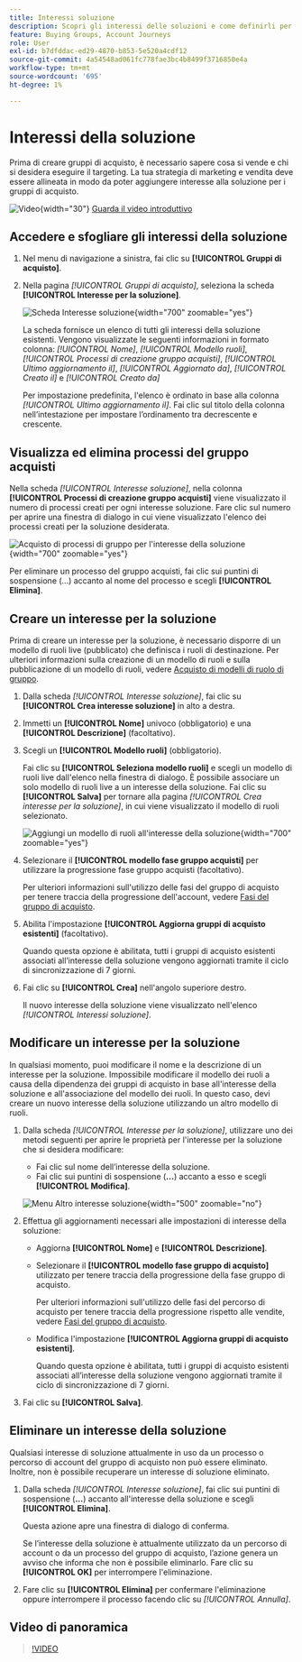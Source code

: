 ```yaml
---
title: Interessi soluzione
description: Scopri gli interessi delle soluzioni e come definirli per l’utilizzo all’interno dei gruppi di acquisto.
feature: Buying Groups, Account Journeys
role: User
exl-id: b7dfddac-ed29-4870-b853-5e520a4cdf12
source-git-commit: 4a54548ad061fc778fae3bc4b8499f3716850e4a
workflow-type: tm+mt
source-wordcount: '695'
ht-degree: 1%

---
```


# Interessi della soluzione

Prima di creare gruppi di acquisto, è necessario sapere cosa si vende e chi si desidera eseguire il targeting. La tua strategia di marketing e vendita deve essere allineata in modo da poter aggiungere interesse alla soluzione per i gruppi di acquisto.

![Video](../../assets/do-not-localize/icon-video.svg){width="30"} [Guarda il video introduttivo](#overview-video)

## Accedere e sfogliare gli interessi della soluzione

1. Nel menu di navigazione a sinistra, fai clic su **[!UICONTROL Gruppi di acquisto]**.

1. Nella pagina _[!UICONTROL Gruppi di acquisto]_, seleziona la scheda **[!UICONTROL Interesse per la soluzione]**.

   ![Scheda Interesse soluzione](assets/solution-interest-tab.png){width="700" zoomable="yes"}

   La scheda fornisce un elenco di tutti gli interessi della soluzione esistenti. Vengono visualizzate le seguenti informazioni in formato colonna: _[!UICONTROL Nome]_, _[!UICONTROL Modello ruoli]_, _[!UICONTROL Processi di creazione gruppo acquisti]_, _[!UICONTROL Ultimo aggiornamento il]_, _[!UICONTROL Aggiornato da]_, _[!UICONTROL Creato il]_ e _[!UICONTROL Creato da]_

   Per impostazione predefinita, l&#39;elenco è ordinato in base alla colonna _[!UICONTROL Ultimo aggiornamento il]_. Fai clic sul titolo della colonna nell’intestazione per impostare l’ordinamento tra decrescente e crescente.

## Visualizza ed elimina processi del gruppo acquisti

Nella scheda _[!UICONTROL Interesse soluzione]_, nella colonna **[!UICONTROL Processi di creazione gruppo acquisti]** viene visualizzato il numero di processi creati per ogni interesse soluzione. Fare clic sul numero per aprire una finestra di dialogo in cui viene visualizzato l&#39;elenco dei processi creati per la soluzione desiderata.

![Acquisto di processi di gruppo per l&#39;interesse della soluzione](assets/buying-group-jobs-for-solution-interest.png){width="700" zoomable="yes"}

Per eliminare un processo del gruppo acquisti, fai clic sui puntini di sospensione (...) accanto al nome del processo e scegli **[!UICONTROL Elimina]**.

## Creare un interesse per la soluzione

Prima di creare un interesse per la soluzione, è necessario disporre di un modello di ruoli live (pubblicato) che definisca i ruoli di destinazione. Per ulteriori informazioni sulla creazione di un modello di ruoli e sulla pubblicazione di un modello di ruoli, vedere [Acquisto di modelli di ruolo di gruppo](./buying-groups-role-templates.md).

1. Dalla scheda _[!UICONTROL Interesse soluzione]_, fai clic su **[!UICONTROL Crea interesse soluzione]** in alto a destra.

1. Immetti un **[!UICONTROL Nome]** univoco (obbligatorio) e una **[!UICONTROL Descrizione]** (facoltativo).

1. Scegli un **[!UICONTROL Modello ruoli]** (obbligatorio).

   Fai clic su **[!UICONTROL Seleziona modello ruoli]** e scegli un modello di ruoli live dall&#39;elenco nella finestra di dialogo. È possibile associare un solo modello di ruoli live a un interesse della soluzione. Fai clic su **[!UICONTROL Salva]** per tornare alla pagina _[!UICONTROL Crea interesse per la soluzione]_, in cui viene visualizzato il modello di ruoli selezionato.

   ![Aggiungi un modello di ruoli all&#39;interesse della soluzione](assets/solution-interest-create.png){width="700" zoomable="yes"}

1. Selezionare il **[!UICONTROL modello fase gruppo acquisti]** per utilizzare la progressione fase gruppo acquisti (facoltativo).

   Per ulteriori informazioni sull&#39;utilizzo delle fasi del gruppo di acquisto per tenere traccia della progressione dell&#39;account, vedere [Fasi del gruppo di acquisto](./buying-group-stages.md).

1. Abilita l&#39;impostazione **[!UICONTROL Aggiorna gruppi di acquisto esistenti]** (facoltativo).

   Quando questa opzione è abilitata, tutti i gruppi di acquisto esistenti associati all’interesse della soluzione vengono aggiornati tramite il ciclo di sincronizzazione di 7 giorni.

1. Fai clic su **[!UICONTROL Crea]** nell&#39;angolo superiore destro.

   Il nuovo interesse della soluzione viene visualizzato nell&#39;elenco _[!UICONTROL Interessi soluzione]_.

## Modificare un interesse per la soluzione

In qualsiasi momento, puoi modificare il nome e la descrizione di un interesse per la soluzione. Impossibile modificare il modello dei ruoli a causa della dipendenza dei gruppi di acquisto in base all&#39;interesse della soluzione e all&#39;associazione del modello dei ruoli. In questo caso, devi creare un nuovo interesse della soluzione utilizzando un altro modello di ruoli.

1. Dalla scheda _[!UICONTROL Interesse per la soluzione]_, utilizzare uno dei metodi seguenti per aprire le proprietà per l&#39;interesse per la soluzione che si desidera modificare:

   * Fai clic sul nome dell’interesse della soluzione.
   * Fai clic sui puntini di sospensione (**...**) accanto a esso e scegli **[!UICONTROL Modifica]**.

   ![Menu Altro interesse soluzione](assets/solution-interests-more-menu.png){width="500" zoomable="no"}

1. Effettua gli aggiornamenti necessari alle impostazioni di interesse della soluzione:

   * Aggiorna **[!UICONTROL Nome]** e **[!UICONTROL Descrizione]**.

   * Selezionare il **[!UICONTROL modello fase gruppo di acquisto]** utilizzato per tenere traccia della progressione della fase gruppo di acquisto.

     Per ulteriori informazioni sull&#39;utilizzo delle fasi del percorso di acquisto per tenere traccia della progressione rispetto alle vendite, vedere [Fasi del gruppo di acquisto](./buying-group-stages.md).

   * Modifica l&#39;impostazione **[!UICONTROL Aggiorna gruppi di acquisto esistenti]**.

     Quando questa opzione è abilitata, tutti i gruppi di acquisto esistenti associati all’interesse della soluzione vengono aggiornati tramite il ciclo di sincronizzazione di 7 giorni.

1. Fai clic su **[!UICONTROL Salva]**.

## Eliminare un interesse della soluzione

Qualsiasi interesse di soluzione attualmente in uso da un processo o percorso di account del gruppo di acquisto non può essere eliminato. Inoltre, non è possibile recuperare un interesse di soluzione eliminato.

1. Dalla scheda _[!UICONTROL Interesse soluzione]_, fai clic sui puntini di sospensione (**...**) accanto all&#39;interesse della soluzione e scegli **[!UICONTROL Elimina]**.

   Questa azione apre una finestra di dialogo di conferma.

   Se l’interesse della soluzione è attualmente utilizzato da un percorso di account o da un processo del gruppo di acquisto, l’azione genera un avviso che informa che non è possibile eliminarlo. Fare clic su **[!UICONTROL OK]** per interrompere l&#39;eliminazione.

1. Fare clic su **[!UICONTROL Elimina]** per confermare l&#39;eliminazione oppure interrompere il processo facendo clic su _[!UICONTROL Annulla]_.

## Video di panoramica

>[!VIDEO](https://video.tv.adobe.com/v/3450121/?learn=on&captions=ita)
